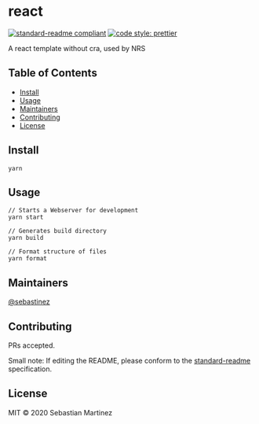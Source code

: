 # react

[![standard-readme compliant](https://img.shields.io/badge/standard--readme-OK-green.svg?style=flat-square)](https://github.com/RichardLitt/standard-readme) [![code style: prettier](https://img.shields.io/badge/code_style-prettier-ff69b4.svg?style=flat-square)](https://github.com/prettier/prettier)


A react template without cra, used by NRS

## Table of Contents

-   [Install](#install)
-   [Usage](#usage)
-   [Maintainers](#maintainers)
-   [Contributing](#contributing)
-   [License](#license)

## Install

```
yarn
```

## Usage

```
// Starts a Webserver for development
yarn start 

// Generates build directory
yarn build

// Format structure of files
yarn format
```

## Maintainers

[@sebastinez](https://github.com/sebastinez)

## Contributing

PRs accepted.

Small note: If editing the README, please conform to the [standard-readme](https://github.com/RichardLitt/standard-readme) specification.

## License

MIT © 2020 Sebastian Martinez
